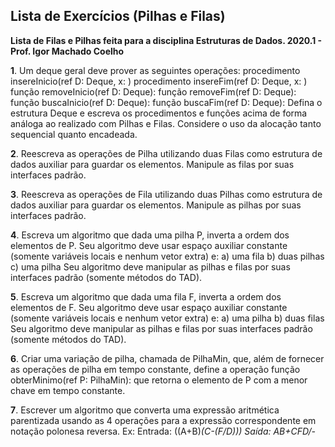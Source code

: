 ## Lista de Exercícios (Pilhas e Filas)

**Lista de Filas e Pilhas feita para a disciplina Estruturas de Dados. 2020.1 - Prof. Igor Machado Coelho**

**1**. Um deque geral deve prover as seguintes operações:
procedimento insereInicio(ref D: Deque, x: <TElem>)
procedimento insereFim(ref D: Deque, x: <TElem>)
função removeInicio(ref D: Deque): <TElem>
função removeFim(ref D: Deque): <TElem>
função buscaInicio(ref D: Deque): <TElem>
função buscaFim(ref D: Deque): <TElem>
Defina o estrutura Deque e escreva os procedimentos e funções acima
de forma análoga ao realizado com Pilhas e Filas. Considere o uso da
alocação tanto sequencial quanto encadeada.

**2**. Reescreva as operações de Pilha utilizando duas Filas como estrutura de
dados auxiliar para guardar os elementos. Manipule as filas por suas
interfaces padrão.

**3**. Reescreva as operações de Fila utilizando duas Pilhas como estrutura de
dados auxiliar para guardar os elementos. Manipule as pilhas por suas
interfaces padrão.

**4**. Escreva um algoritmo que dada uma pilha P, inverta a ordem dos
elementos de P. Seu algoritmo deve usar espaço auxiliar constante
(somente variáveis locais e nenhum vetor extra) e:
a) uma fila
b) duas pilhas
c) uma pilha
Seu algoritmo deve manipular as pilhas e filas por suas interfaces padrão
(somente métodos do TAD).

**5**. Escreva um algoritmo que dada uma fila F, inverta a ordem dos elementos
de F. Seu algoritmo deve usar espaço auxiliar constante (somente variáveis
locais e nenhum vetor extra) e:
a) uma pilha
b) duas filas
Seu algoritmo deve manipular as pilhas e filas por suas interfaces padrão
(somente métodos do TAD).

**6**. Criar uma variação de pilha, chamada de PilhaMin, que, além de fornecer
as operações de pilha em tempo constante, define a operação
função obterMinimo(ref P: PilhaMin): <TElem>
que retorna o elemento de P com a menor chave em tempo constante.

**7**. Escrever um algoritmo que converta uma expressão aritmética parentizada
usando as 4 operações para a expressão correspondente em notação
polonesa reversa. Ex: Entrada: ((A+B)*(C-(F/D))) Saída: AB+CFD/-*
